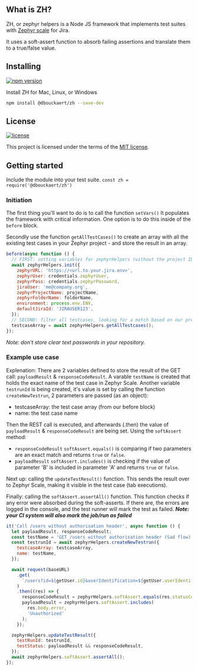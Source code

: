 ## What is ZH?

ZH, or zephyr helpers is a Node JS framework that implements test suites with [Zephyr scale](https://marketplace.atlassian.com/apps/1213259/zephyr-scale-test-management-for-jira?tab=overview&hosting=cloud) for Jira.

It uses a soft-assert function to absorb failing assertions and translate them to a true/false value.

## Installing

[![npm version](https://badge.fury.io/js/@dbouckaert%2Fzh.svg)](https://badge.fury.io/js/@dbouckaert%2Fzh)

Install ZH for Mac, Linux, or Windows

```bash
npm install @dbouckaert/zh --save-dev
```

## License

[![license](https://img.shields.io/badge/license-MIT-green.svg)](https://github.com/cypress-io/cypress/blob/master/LICENSE)

This project is licensed under the terms of the [MIT license](/LICENSE).

## Getting started

Include the module into your test suite.
`const zh = require('@dbouckaert/zh')`

### Initiation

The first thing you'll want to do is to call the function `setVars()`
It populates the framework with critical information.
One option is to do this inside of the `before` block.

Secondly use the function `getAllTestCases()` to create an array with all the existing test cases in your Zephyr project - and store the result in an array.

```js
before(async function () {
  // FIRST: setting variables for zephyrHelpers (without the project ID)
  await zephyrHelpers.init({
    zephyrURL: 'https://<url.to.your.jira.env>',
    zephyrUser: credentials.zephyrUser,
    zephyrPass: credentials.zephyrPassword,
    jiraUser: 'me@company.org',
    zephyrProjectName: projectName,
    zephyrFolderName: folderName,
    environment: process.env.ENV,
    defaultJiraId: 'JIRAUSER123',
  });
  // SECOND: filter all testcases, looking for a match based on our project ID
  testcaseArray = await zephyrHelpers.getAllTestcases();
});
```

_Note: don't store clear text passwords in your repository._

### Example use case

Explenation:
There are 2 variables defined to store the result of the GET call: `payloadResult` & `responseCodeResult`.
A varable `testName` is created that holds the exact name of the test case in Zephyr Scale.
Another variable `testrunId` is being created, it's value is set by calling the function `createNewTestrun`, 2 parameters are passed (as an object):

- testcaseArray: the test case array (from our before block)
- name: the test case name

Then the REST call is executed, and afterwards (.then) the value of `payloadResult` & `responseCodeResult` are being set.
Using the `softAssert` method:

- `responseCodeResult` `softAssert.equals()` is comparing if two parameters are an exact match and returns `true` or `false`.
- `payloadResult` `softAssert.includes()` is checking if the value of parameter 'B' is included in parameter 'A' and returns `true` or `false`.

Next up: calling the `updateTestResult()` function. This sends the result over to Zephyr Scale, making it visible in the test case (tab executions).

Finally: calling the `softAssert.assertAll()` function. This function checks if any error were absorbed during the soft-asserts. If there are, the errors are logged in the console, and the test runner will mark the test as failed.
_**Note: your CI system will also mark the job/run as failed**_

```js
it('Call /users without authorisation header', async function () {
  let payloadResult, responseCodeResult;
  const testName = 'GET /users without authorisation header (Sad flow)';
  const testrunId = await zephyrHelpers.createNewTestrun({
    testcaseArray: testcaseArray,
    name: testName,
  });

  await request(baseURL)
    .get(
      `/users?id=${getUser.id}&userIdentification=${getUser.userIdentification}&username=${getUser.username}`
    )
    .then((res) => {
      responseCodeResult = zephyrHelpers.softAssert.equals(res.statusCode, 401);
      payloadResult = zephyrHelpers.softAssert.includes(
        res.body.error,
        'Unauthorized'
      );
    });

  zephyrHelpers.updateTestResult({
    testRunId: testrunId,
    testStatus: payloadResult && responseCodeResult,
  });
  await zephyrHelpers.softAssert.assertAll();
});
```
